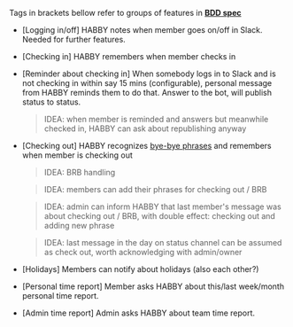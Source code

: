 Tags in brackets bellow refer to groups of features in **[BDD spec](https://github.com/mareklabuzeksmt/HABBY/blob/master/BDD_features)**

* [Logging in/off] HABBY notes when member goes on/off in Slack. Needed for further features.

* [Checking in] HABBY remembers when member checks in

* [Reminder about checking in] When somebody logs in to Slack and is not checking in within say 15 mins (configurable), personal message from HABBY reminds them to do that. Answer to the bot, will publish status to status.

  > IDEA: when member is reminded and answers but meanwhile checked in, HABBY can ask about republishing anyway

* [Checking out] HABBY recognizes [bye-bye phrases](bye-bye-phrases) and remembers when member is checking out

  > IDEA: BRB handling

  > IDEA: members can add their phrases for checking out / BRB

  > IDEA: admin can inform HABBY that last member's message was about checking out / BRB, with double effect: checking out and adding new phrase

  > IDEA: last message in the day on status channel can be assumed as check out, worth acknowledging with admin/owner

* [Holidays] Members can notify about holidays (also each other?)

* [Personal time report] Member asks HABBY about this/last week/month personal time report.

* [Admin time report] Admin asks HABBY about team time report.

